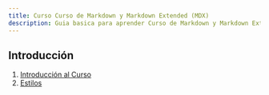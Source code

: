 ```yaml
---
title: Curso Curso de Markdown y Markdown Extended (MDX)
description: Guia basica para aprender Curso de Markdown y Markdown Extended (MDX)
---
```


## Introducción

1. [Introducción al Curso](01-introduccion)
2. [Estilos](estilos)
